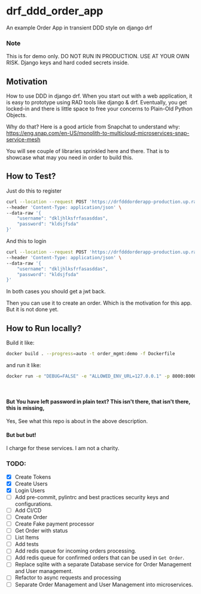 # drf_ddd_order_app
An example Order App in transient DDD style on django drf

### Note
This is for demo only.
DO NOT RUN IN PRODUCTION. USE AT YOUR OWN RISK.
Django keys and hard coded secrets inside.

## Motivation
How to use DDD in django drf.
When you start out with a web application,
it is easy to prototype using RAD tools like django & drf.
Eventually, you get locked-in and there is little space to free your concerns
to Plain-Old Python Objects.

Why do that? Here is a good article from Snapchat to understand why:
https://eng.snap.com/en-US/monolith-to-multicloud-microservices-snap-service-mesh

You will see couple of libraries sprinkled here and there.
That is to showcase what may you need in order to build this.

## How to Test?

Just do this to register 
```bash
curl --location --request POST 'https://drfdddorderapp-production.up.railway.app/register/' \
--header 'Content-Type: application/json' \
--data-raw '{
    "username": "dkljhlksfrfasasddas",
    "password": "kldsjfsda"
}'
```

And this to login 
```bash
curl --location --request POST 'https://drfdddorderapp-production.up.railway.app/auth/' \
--header 'Content-Type: application/json' \
--data-raw '{
    "username": "dkljhlksfrfasasddas",
    "password": "kldsjfsda"
}'
```

In both cases you should get a jwt back.

Then you can use it to create an order.
Which is the motivation for this app.
But it is not done yet.

## How to Run locally?
Build it like:

```bash
docker build . --progress=auto -t order_mgmt:demo -f Dockerfile
```

and run it like:
```bash
docker run -e "DEBUG=FALSE" -e "ALLOWED_ENV_URL=127.0.0.1" -p 8000:8000 order_mgmt:demo
```
<br />

#### But You have left password in plain text? This isn't there, that isn't there, this is missing, 
Yes, See what this repo is about in the above description.

#### But but but!
I charge for these services. I am not a charity.


### TODO:
- [x] Create Tokens
- [x] Create Users
- [x] Login Users
- [ ] Add pre-commit, pylintrc and best practices security keys and configurations.
- [ ] Add CI/CD
- [ ] Create Order
- [ ] Create Fake payment processor
- [ ] Get Order with status
- [ ] List Items
- [ ] Add tests
- [ ] Add redis queue for incoming orders processing.
- [ ] Add redis queue for confirmed orders that can be used in `Get Order`.
- [ ] Replace sqlite with a separate Database service for Order Management and User management.
- [ ] Refactor to async requests and processing
- [ ] Separate Order Management and User Management into microservices.
